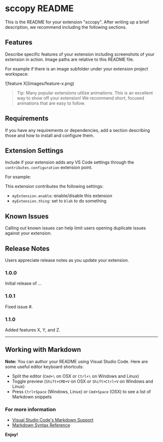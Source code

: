 # sccopy README

This is the README for your extension "sccopy". After writing up a brief description, we recommend including the following sections.

## Features

Describe specific features of your extension including screenshots of your extension in action. Image paths are relative to this README file.

For example if there is an image subfolder under your extension project workspace:

\!\[feature X\]\(images/feature-x.png\)

> Tip: Many popular extensions utilize animations. This is an excellent way to show off your extension! We recommend short, focused animations that are easy to follow.

## Requirements

If you have any requirements or dependencies, add a section describing those and how to install and configure them.

## Extension Settings

Include if your extension adds any VS Code settings through the `contributes.configuration` extension point.

For example:

This extension contributes the following settings:

* `myExtension.enable`: enable/disable this extension
* `myExtension.thing`: set to `blah` to do something

## Known Issues

Calling out known issues can help limit users opening duplicate issues against your extension.

## Release Notes

Users appreciate release notes as you update your extension.

### 1.0.0

Initial release of ...

### 1.0.1

Fixed issue #.

### 1.1.0

Added features X, Y, and Z.

-----------------------------------------------------------------------------------------------------------

## Working with Markdown

**Note:** You can author your README using Visual Studio Code.  Here are some useful editor keyboard shortcuts:

* Split the editor (`Cmd+\` on OSX or `Ctrl+\` on Windows and Linux)
* Toggle preview (`Shift+CMD+V` on OSX or `Shift+Ctrl+V` on Windows and Linux)
* Press `Ctrl+Space` (Windows, Linux) or `Cmd+Space` (OSX) to see a list of Markdown snippets

### For more information

* [Visual Studio Code's Markdown Support](http://code.visualstudio.com/docs/languages/markdown)
* [Markdown Syntax Reference](https://help.github.com/articles/markdown-basics/)

**Enjoy!**